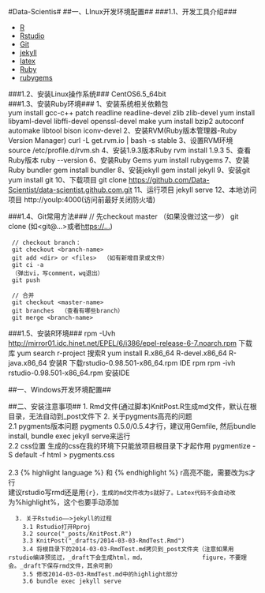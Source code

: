 #Data-Scientis#
##一、LInux开发环境配置##
###1.1、开发工具介绍###
- [R](http://www.r-project.org/ "R")
- [Rstudio](https://www.rstudio.com/ "rstudio")
- [Git](http://git-scm.com/docs "Git")
- [jekyll](http://jekyllrb.com/ "jekyll")
- [latex](http://www.latex-project.org/ "latex")
- [Ruby](https://www.ruby-lang.org/zh_cn/ "Ruby")
- [rubygems](http://rubygems.org/ "rubygems")  

###1.2、安装Linux操作系统###
     CentOS6.5_64bit  
###1.3、安装Ruby环境###
     1、安装系统相关依赖包  
     yum install gcc-c++ patch readline readline-devel zlib zlib-devel 
     yum install libyaml-devel libffi-devel openssl-devel make 
     yum install bzip2 autoconf automake libtool bison iconv-devel
     2、安装RVM(Ruby版本管理器-Ruby Version Manager)
     curl -L get.rvm.io | bash -s stable
     3、设置RVM环境
     source /etc/profile.d/rvm.sh
     4、安装1.9.3版本Ruby
     rvm install 1.9.3
     5、查看Ruby版本
     ruby --version
     6、安装Ruby Gems
     yum install rubygems
     7、安装Ruby bundler
     gem install bundler
     8、安装jekyll
     gem install jekyll
     9、安装git
     yum install git
     10、下载项目
     git clone https://github.com/Data-Scientist/data-scientist.github.com.git
     11、运行项目
     jekyll serve
     12、本地访问项目
     http://youIp:4000(访问前最好关闭防火墙)    
     
###1.4、Git常用方法###
     // 先checkout master （如果没做过这一步）
     git clone <git-repos-url> (如<git@...>或者<https://...>)

     // checkout branch：
     git checkout <branch-name>
     git add <dir> or <files>  （如有新增目录或文件）
     git ci -a
     （弹出vi，写comment，wq退出）
     git push

     // 合并 
     git checkout <master-name>
     git branches  （查看有哪些branch）
     git merge <branch-name>

###1.5、安装R环境###
     rpm -Uvh http://mirror01.idc.hinet.net/EPEL/6/i386/epel-release-6-7.noarch.rpm  下载库
     yum search r-project 搜索R
     yum install R.x86_64 R-devel.x86_64 R-java.x86_64 安装R
     下载rstudio-0.98.501-x86_64.rpm IDE rpm
     rpm -ivh rstudio-0.98.501-x86_64.rpm 安装IDE

     
##一、Windows开发环境配置##

##二、安装注意事项##
      1. Rmd文件(通过脚本)KnitPost.R生成md文件，默认在根目录，无法自动到_post文件下
      2. 关于pygments高亮的问题							
      2.1 pygments版本问题	pygments 0.5.0/0.5.4才行，建议用Gemfile, 然后bundle install, bundle exec jekyll          serve来运行						
      2.2 css位置	生成的css在我的环境下只能放项目根目录下才起作用 pygmentize -S default -f html > pygments.css
       <head>						
	  <link rel="stylesheet" href="/pygments.css">					
      2.3 {% highlight language %} 和 {% endhighlight %}	r高亮不能，需要改为s才行				
       建议rstudio写rmd还是用```{r}，生成的md文件改为s就好了。Latex代码不会自动改```为%highlight%，这个也要手动添加						
								
      3. 关于Rstudio——>jekyll的过程							
        3.1	Rstudio打开Rproj						
        3.2	source("_posts/KnitPost.R")						
        3.3	KnitPost("_drafts/2014-03-03-RmdTest.Rmd")						
        3.4	将根目录下的2014-03-03-RmdTest.md拷贝到_post文件夹（注意如果用rstudio编译预览过，_draft下会生成html，md，                figure，不要理会。_draft下保存rmd文件，其余可删）	   
        3.5	修改2014-03-03-RmdTest.md中的highlight部分						
        3.6	bundle exec jekyll serve						

